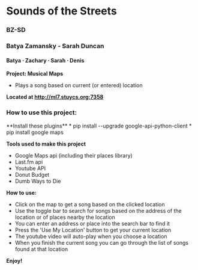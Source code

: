 Sounds of the Streets
=====================


<h3>BZ-SD</h3>

<h3>Batya Zamansky - Sarah Duncan</h3>
<h4>Batya &sdot; Zachary &sdot; Sarah &sdot; Denis</h4>

**Project: Musical Maps**
* Plays a song based on current (or entered) location

**Located at http://ml7.stuycs.org:7358**

<h3>How to use this project:</h3>
**Install these plugins**
* pip install --upgrade google-api-python-client
* pip install google maps


**Tools used to make this project**
* Google Maps api (including their places library)
* Last.fm api
* Youtube API
* Donut Budget
* Dumb Ways to Die

**How to use:**
* Click on the map to get a song based on the clicked location
* Use the toggle bar to search for songs based on the address of the location or of places nearby the location
* You can enter an address or place into the search bar to find it
* Press the 'Use My Location' button to get your current location
* The youtube video will auto-play when you choose a location
* When you finish the current song you can go through the list of songs found at that location

**Enjoy!**
